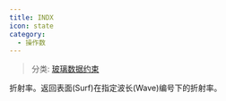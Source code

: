 ```yaml
---
title: INDX
icon: state
category:
  - 操作数
---
```


> 分类: [玻璃数据约束](/hb/operands/130/872/  "Zemax 操作数 玻璃数据约束")

折射率。返回表面(Surf)在指定波长(Wave)编号下的折射率。